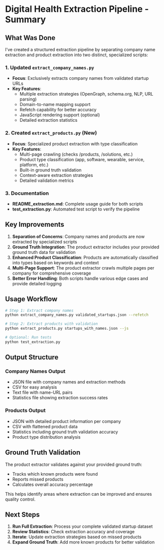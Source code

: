 # Digital Health Extraction Pipeline - Summary

## What Was Done

I've created a structured extraction pipeline by separating company name extraction and product extraction into two distinct, specialized scripts:

### 1. Updated `extract_company_names.py`
- **Focus**: Exclusively extracts company names from validated startup URLs
- **Key Features**:
  - Multiple extraction strategies (OpenGraph, schema.org, NLP, URL parsing)
  - Domain-to-name mapping support
  - Refetch capability for better accuracy
  - JavaScript rendering support (optional)
  - Detailed extraction statistics

### 2. Created `extract_products.py` (New)
- **Focus**: Specialized product extraction with type classification
- **Key Features**:
  - Multi-page crawling (checks /products, /solutions, etc.)
  - Product type classification (app, software, wearable, service, platform, etc.)
  - Built-in ground truth validation
  - Context-aware extraction strategies
  - Detailed validation metrics

### 3. Documentation
- **README_extraction.md**: Complete usage guide for both scripts
- **test_extraction.py**: Automated test script to verify the pipeline

## Key Improvements

1. **Separation of Concerns**: Company names and products are now extracted by specialized scripts
2. **Ground Truth Integration**: The product extractor includes your provided ground truth data for validation
3. **Enhanced Product Classification**: Products are automatically classified into types based on keywords and context
4. **Multi-Page Support**: The product extractor crawls multiple pages per company for comprehensive coverage
5. **Better Error Handling**: Both scripts handle various edge cases and provide detailed logging

## Usage Workflow

```bash
# Step 1: Extract company names
python extract_company_names.py validated_startups.json --refetch

# Step 2: Extract products with validation
python extract_products.py startups_with_names.json --js

# Optional: Run tests
python test_extraction.py
```

## Output Structure

### Company Names Output
- JSON file with company names and extraction methods
- CSV for easy analysis
- Text file with name-URL pairs
- Statistics file showing extraction success rates

### Products Output
- JSON with detailed product information per company
- CSV with flattened product data
- Statistics including ground truth validation accuracy
- Product type distribution analysis

## Ground Truth Validation

The product extractor validates against your provided ground truth:
- Tracks which known products were found
- Reports missed products
- Calculates overall accuracy percentage

This helps identify areas where extraction can be improved and ensures quality control.

## Next Steps

1. **Run Full Extraction**: Process your complete validated startup dataset
2. **Review Statistics**: Check extraction accuracy and coverage
3. **Iterate**: Update extraction strategies based on missed products
4. **Expand Ground Truth**: Add more known products for better validation